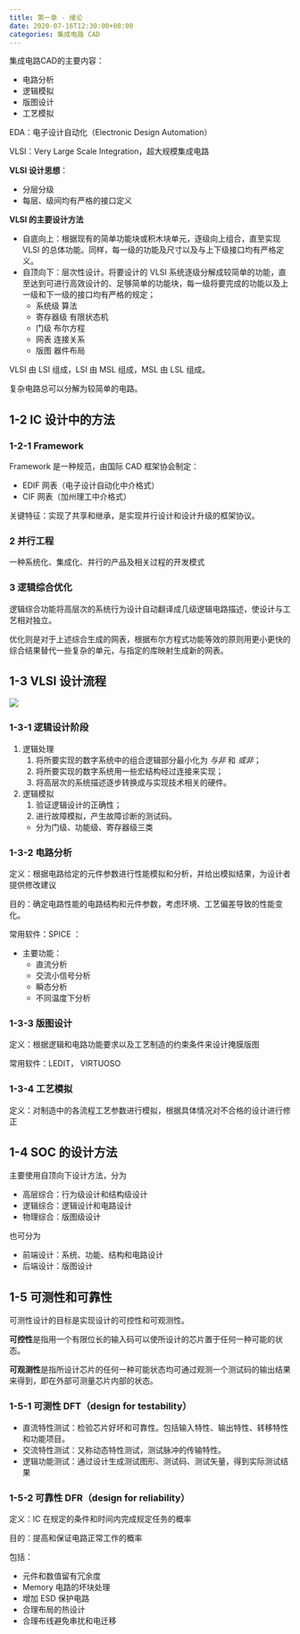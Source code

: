 ```yaml
---
title: 第一章 - 绪论
date: 2020-07-16T12:30:00+08:00
categories: 集成电路 CAD
---
```


集成电路CAD的主要内容：
- 电路分析
- 逻辑模拟
- 版图设计
- 工艺模拟

EDA：电子设计自动化（Electronic Design Automation）

VLSI：Very Large Scale Integration，超大规模集成电路

**VLSI 设计思想**：
- 分层分级
- 每层、级间均有严格的接口定义

**VLSI 的主要设计方法**
- 自底向上：根据现有的简单功能块或积木块单元，逐级向上组合，直至实现 VLSI 的总体功能。同样，每一级的功能及尺寸以及与上下级接口均有严格定义。
- 自顶向下：层次性设计。将要设计的 VLSI 系统逐级分解成较简单的功能，直至达到可进行高效设计的、足够简单的功能块，每一级将要完成的功能以及上一级和下一级的接口均有严格的规定；
  - 系统级   算法
  - 寄存器级 有限状态机
  - 门级     布尔方程
  - 网表     连接关系
  - 版图     器件布局

VLSI 由 LSI 组成，LSI 由 MSL 组成，MSL 由 LSL 组成。

复杂电路总可以分解为较简单的电路。

## 1-2 IC 设计中的方法

### 1-2-1 Framework

Framework 是一种规范，由国际 CAD 框架协会制定：
- EDIF 网表（电子设计自动化中介格式）
- CIF 网表（加州理工中介格式）

关键特征：实现了共享和继承，是实现并行设计和设计升级的框架协议。

### 2 并行工程

一种系统化、集成化、并行的产品及相关过程的开发模式

### 3 逻辑综合优化

逻辑综合功能将高层次的系统行为设计自动翻译成几级逻辑电路描述，使设计与工艺相对独立。

优化则是对于上述综合生成的网表，根据布尔方程式功能等效的原则用更小更快的综合结果替代一些复杂的单元，与指定的库映射生成新的网表。

## 1-3 VLSI 设计流程

![](VLSI设计流程.png)

### 1-3-1 逻辑设计阶段

1. 逻辑处理
   1. 将所要实现的数字系统中的组合逻辑部分最小化为 *与非* 和 *或非*；
   2. 将所要实现的数字系统用一些宏结构经过连接来实现；
   3. 将高层次的系统描述逐步转换成与实现技术相关的硬件。
2. 逻辑模拟
   1. 验证逻辑设计的正确性；
   2. 进行故障模拟，产生故障诊断的测试码。
   -  分为门级、功能级、寄存器级三类

### 1-3-2 电路分析

定义：根据电路给定的元件参数进行性能模拟和分析，并给出模拟结果，为设计者提供修改建议

目的：确定电路性能的电路结构和元件参数，考虑环境、工艺偏差导致的性能变化。

常用软件：SPICE ：
- 主要功能：
  - 直流分析
  - 交流小信号分析
  - 瞬态分析
  - 不同温度下分析

### 1-3-3 版图设计

定义：根据逻辑和电路功能要求以及工艺制造的约束条件来设计掩膜版图

常用软件：LEDIT， VIRTUOSO

### 1-3-4 工艺模拟

定义：对制造中的各流程工艺参数进行模拟，根据具体情况对不合格的设计进行修正

## 1-4 SOC 的设计方法

主要使用自顶向下设计方法，分为
- 高层综合：行为级设计和结构级设计
- 逻辑综合：逻辑设计和电路设计
- 物理综合：版图级设计

也可分为
- 前端设计：系统、功能、结构和电路设计
- 后端设计：版图设计

## 1-5 可测性和可靠性

可测性设计的目标是实现设计的可控性和可观测性。

**可控性**是指用一个有限位长的输入码可以使所设计的芯片置于任何一种可能的状态。

**可观测性**是指所设计芯片的任何一种可能状态均可通过观测一个测试码的输出结果来得到，即在外部可测量芯片内部的状态。

### 1-5-1 可测性 DFT（design for testability）

- 直流特性测试：检验芯片好坏和可靠性。包括输入特性、输出特性、转移特性和功能项目。
- 交流特性测试：又称动态特性测试，测试脉冲的传输特性。
- 逻辑功能测试：通过设计生成测试图形、测试码、测试矢量，得到实际测试结果

### 1-5-2 可靠性 DFR（design for reliability）

定义：IC 在规定的条件和时间内完成规定任务的概率

目的：提高和保证电路正常工作的概率

包括：
- 元件和数值留有冗余度
- Memory 电路的坏块处理
- 增加 ESD 保护电路
- 合理布局的热设计
- 合理布线避免串扰和电迁移


